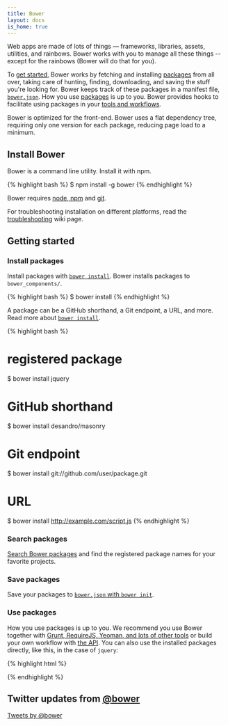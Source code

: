 ```yaml
---
title: Bower
layout: docs
is_home: true
---
```


<p class="lead">Web apps are made of lots of things &mdash; frameworks, libraries, assets, utilities, and rainbows. Bower works with you to manage all these things -- except for the rainbows (Bower will do that for you).</p>

To [get started](#getting-started), Bower works by fetching and installing [packages](/search) from all over, taking care of hunting, finding, downloading, and saving the stuff you're looking for. Bower keeps track of these packages in a manifest file, [`bower.json`](/docs/creating-packages/#bowerjson). How you use [packages](/search) is up to you. Bower provides hooks to facilitate using packages in your [tools and workflows](/docs/tools).

Bower is optimized for the front-end. Bower uses a flat dependency tree, requiring only one version for each package, reducing page load to a minimum.

## Install Bower

Bower is a command line utility. Install it with npm.

{% highlight bash %}
$ npm install -g bower
{% endhighlight %}

Bower requires [node, npm](http://nodejs.org/) and [git](http://git-scm.org).

For troubleshooting installation on different platforms, read the [troubleshooting](https://github.com/bower/bower/wiki/Troubleshooting) wiki page.

## Getting started

### Install packages

Install packages with [`bower install`](/docs/api#install). Bower installs packages to `bower_components/`.

{% highlight bash %}
$ bower install <package>
{% endhighlight %}

A package can be a GitHub shorthand, a Git endpoint, a URL, and more. Read more about [`bower install`](/docs/api/#install).

{% highlight bash %}
# registered package
$ bower install jquery
# GitHub shorthand
$ bower install desandro/masonry
# Git endpoint
$ bower install git://github.com/user/package.git
# URL
$ bower install http://example.com/script.js
{% endhighlight %}

### Search packages

[Search Bower packages](http://bower.io/search) and find the registered package names for your favorite projects.

### Save packages

Save your packages to [`bower.json` with `bower init`](/docs/creating-packages/#bowerjson).

### Use packages

How you use packages is up to you. We recommend you use Bower together with [Grunt, RequireJS, Yeoman, and lots of other tools](/docs/tools/) or build your own workflow with [the API](/docs/api/). You can also use the installed packages directly, like this, in the case of `jquery`:

{% highlight html %}
<script src="bower_components/jquery/dist/jquery.min.js"></script>
{% endhighlight %}

## Twitter updates from [@bower](https://twitter.com/bower)

<a class="twitter-timeline" href="https://twitter.com/bower" data-widget-id="480377291369754625">Tweets by @bower</a>
<script>!function(d,s,id){var js,fjs=d.getElementsByTagName(s)[0],p=/^http:/.test(d.location)?'http':'https';if(!d.getElementById(id)){js=d.createElement(s);js.id=id;js.src=p+"://platform.twitter.com/widgets.js";fjs.parentNode.insertBefore(js,fjs);}}(document,"script","twitter-wjs");</script>

